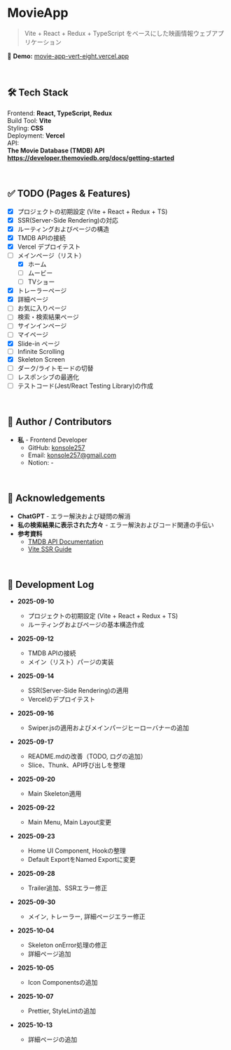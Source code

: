 # MovieApp

> Vite + React + Redux + TypeScript をベースにした映画情報ウェブアプリケーション

🔗 **Demo:** [movie-app-vert-eight.vercel.app](https://movie-app-vert-eight.vercel.app/)

<br>

## 🛠️ Tech Stack

Frontend: **React, TypeScript, Redux**  
Build Tool: **Vite**  
Styling: **CSS**  
Deployment: **Vercel**  
API:  
**The Movie Database (TMDB) API  
https://developer.themoviedb.org/docs/getting-started**

<br>

## ✅ TODO (Pages & Features)

- [x] プロジェクトの初期設定 (Vite + React + Redux + TS)
- [x] SSR(Server-Side Rendering)の対応
- [x] ルーティングおよびページの構造
- [x] TMDB APIの接続
- [x] Vercel デプロイテスト
- [ ] メインページ（リスト）
  - [x] ホーム
  - [ ] ムービー
  - [ ] TVショー
- [x] トレーラーページ
- [x] 詳細ページ
- [ ] お気に入りページ
- [ ] 検索・検索結果ページ
- [ ] サインインページ
- [ ] マイページ
- [x] Slide-in ページ
- [ ] Infinite Scrolling
- [x] Skeleton Screen
- [ ] ダーク/ライトモードの切替
- [ ] レスポンシブの最適化
- [ ] テストコード(Jest/React Testing Library)の作成

<br>

## 👤 Author / Contributors

- **私** - Frontend Developer
  - GitHub: [konsole257](https://github.com/konsole257)
  - Email: konsole257@gmail.com
  - Notion: -

<br>

## 🙏 Acknowledgements

- **ChatGPT** - エラー解決および疑問の解消
- **私の検索結果に表示された方々** - エラー解決およびコード関連の手伝い
- **参考資料**
  - [TMDB API Documentation](https://www.themoviedb.org/documentation/api)
  - [Vite SSR Guide](https://vitejs.dev/guide/ssr.html)

<br>

## 📝 Development Log

- **2025-09-10**
  - プロジェクトの初期設定 (Vite + React + Redux + TS)
  - ルーティングおよびページの基本構造作成

- **2025-09-12**
  - TMDB APIの接続
  - メイン（リスト）パージの実装

- **2025-09-14**
  - SSR(Server-Side Rendering)の適用
  - Vercelのデプロイテスト

- **2025-09-16**
  - Swiper.jsの適用およびメインパージヒーローバナーの追加

- **2025-09-17**
  - README.mdの改善（TODO, ログの追加）
  - Slice、Thunk、API呼び出しを整理

- **2025-09-20**
  - Main Skeleton適用

- **2025-09-22**
  - Main Menu, Main Layout変更

- **2025-09-23**
  - Home UI Component, Hookの整理
  - Default ExportをNamed Exportに変更

- **2025-09-28**
  - Trailer追加、SSRエラー修正

- **2025-09-30**
  - メイン, トレーラー, 詳細ページエラー修正

- **2025-10-04**
  - Skeleton onError処理の修正
  - 詳細ページ追加

- **2025-10-05**
  - Icon Componentsの追加

- **2025-10-07**
  - Prettier, StyleLintの追加

- **2025-10-13**
  - 詳細ページの追加
